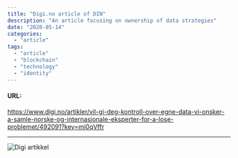 ```yaml
---
title: "Digi.no article of DIN"
description: "An article focusing on ownership of data strategies"
date: "2020-05-14"
categories:
  - "article"
tags:
  - "article"
  - "blockchain"
  - "technology"
  - "identity"
---
```

#### URL: 
https://www.digi.no/artikler/vil-gi-deg-kontroll-over-egne-data-vi-onsker-a-samle-norske-og-internasjonale-eksperter-for-a-lose-problemet/492091?key=mi0qVffr

------------------------------------------------------------------

![Digi artikkel](/images/digiDIN2020.png)
